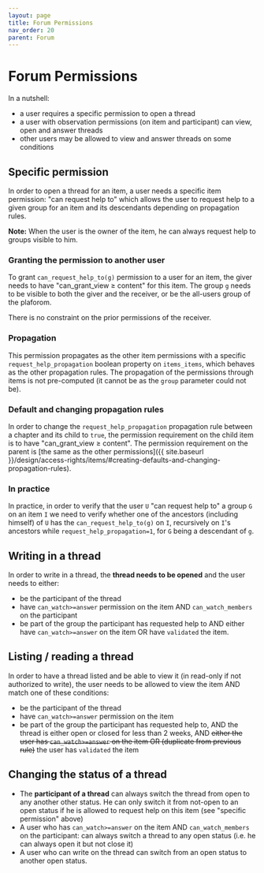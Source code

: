 ```yaml
---
layout: page
title: Forum Permissions
nav_order: 20
parent: Forum
---
```


# Forum Permissions

In a nutshell:
- a user requires a specific permission to open a thread
- a user with observation permissions (on item and participant) can view, open and answer threads
- other users may be allowed to view and answer threads on some conditions

## Specific permission

In order to open a thread for an item, a user needs a specific item permission: "can request help to" which allows the user to request help to a given group for an item and its descendants depending on propagation rules.

**Note:** When the user is the owner of the item, he can always request help to groups visible to him.

### Granting the permission to another user

To grant `can_request_help_to(g)` permission to a user for an item, the giver needs to have "can_grant_view ≥ content" for this item.
The group `g` needs to be visible to both the giver and the receiver, or be the all-users group of the plaforom.

There is no constraint on the prior permissions of the receiver.

### Propagation

This permission propagates as the other item permissions with a specific `request_help_propagation` boolean property on `items_items`, which behaves as the other propagation rules. The propagation of the permissions through items is not pre-computed (it cannot be as the `group` parameter could not be).

### Default and changing propagation rules

In order to change the `request_help_propagation` propagation rule between a chapter and its child to `true`, the permission requirement on the child item is to have "can_grant_view ≥ content". The permission requirement on the parent is [the same as the other permissions]({{ site.baseurl }}/design/access-rights/items/#creating-defaults-and-changing-propagation-rules).

### In practice

In practice, in order to verify that the user `U` "can request help to" a group `G` on an item `I` we need to verify whether one of the ancestors (including himself) of `U` has the `can_request_help_to(g)` on `I`, recursively on `I`'s ancestors while `request_help_propagation=1`, for `G` being a descendant of `g`.

## Writing in a thread

In order to write in a thread, the **thread needs to be opened** and the user needs to either:
- be the participant of the thread
- have `can_watch>=answer` permission on the item AND `can_watch_members` on the participant
- be part of the group the participant has requested help to AND either have `can_watch>=answer` on the item OR have `validated` the item.

## Listing / reading a thread

In order to have a thread listed and be able to view it (in read-only if not authorized to write), the user needs to be allowed to view the item AND match one of these conditions:
- be the participant of the thread
- have `can_watch>=answer` permission on the item
- be part of the group the participant has requested help to, AND the thread is either open or closed for less than 2 weeks, AND ~~either the user has `can_watch>=answer` on the item OR (duplicate from previous rule)~~ the user has `validated` the item

## Changing the status of a thread

- The **participant of a thread** can always switch the thread from open to any another other status. He can only switch it from not-open to an open status if he is allowed to request help on this item (see "specific permission" above)
- A user who has `can_watch>=answer` on the item AND `can_watch_members` on the participant: can always switch a thread to any open status (i.e. he can always open it but not close it)
- A user who can write on the thread can switch from an open status to another open status.

